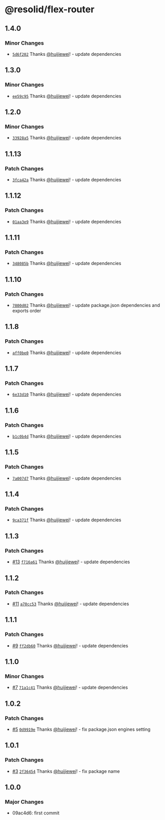 # @resolid/flex-router

## 1.4.0

### Minor Changes

- [`5d6f202`](https://github.com/huijiewei/resolid-flex-routes/commit/5d6f20221d6f76b5d4969274ec9c888e9cf785ec) Thanks [@huijiewei](https://github.com/huijiewei)! - update dependencies

## 1.3.0

### Minor Changes

- [`ee59c95`](https://github.com/huijiewei/resolid-flex-routes/commit/ee59c955ca1042194e892d4fe9cb0d7aac80acff) Thanks [@huijiewei](https://github.com/huijiewei)! - update dependencies

## 1.2.0

### Minor Changes

- [`33928a5`](https://github.com/huijiewei/resolid-flex-routes/commit/33928a585a15ced00191fd7ded3f9e7fd38f7be7) Thanks [@huijiewei](https://github.com/huijiewei)! - update dependencies

## 1.1.13

### Patch Changes

- [`3fca42a`](https://github.com/huijiewei/resolid-flex-routes/commit/3fca42af12503b720a64c7502db071b07b625190) Thanks [@huijiewei](https://github.com/huijiewei)! - update dependencies

## 1.1.12

### Patch Changes

- [`01aa3e9`](https://github.com/huijiewei/resolid-flex-routes/commit/01aa3e9f3247970d43b858ce6e1ad7d72b75896c) Thanks [@huijiewei](https://github.com/huijiewei)! - update dependencies

## 1.1.11

### Patch Changes

- [`348085b`](https://github.com/huijiewei/resolid-flex-routes/commit/348085b634b1831e7966c8a12cc8378c948c6bc1) Thanks [@huijiewei](https://github.com/huijiewei)! - update dependencies

## 1.1.10

### Patch Changes

- [`7800d02`](https://github.com/huijiewei/resolid-flex-routes/commit/7800d028dd626239a642fcd6766753df896f133a) Thanks [@huijiewei](https://github.com/huijiewei)! - update package.json dependencies and exports order

## 1.1.8

### Patch Changes

- [`aff0be0`](https://github.com/huijiewei/resolid-flex-routes/commit/aff0be067b8f48118e583d3b9ad6309f31c0b66f) Thanks [@huijiewei](https://github.com/huijiewei)! - update dependencies

## 1.1.7

### Patch Changes

- [`6e33d10`](https://github.com/huijiewei/resolid-flex-routes/commit/6e33d10a67f59aeff22379faab7d60cf5040189f) Thanks [@huijiewei](https://github.com/huijiewei)! - update dependencies

## 1.1.6

### Patch Changes

- [`b1c0b4d`](https://github.com/huijiewei/resolid-flex-routes/commit/b1c0b4d49ae48b975450ae8f61fee88e65930d91) Thanks [@huijiewei](https://github.com/huijiewei)! - update dependencies

## 1.1.5

### Patch Changes

- [`7a007d7`](https://github.com/huijiewei/resolid-flex-routes/commit/7a007d7104f59d6f9b5bd07266c01e6b6b1666da) Thanks [@huijiewei](https://github.com/huijiewei)! - update dependencies

## 1.1.4

### Patch Changes

- [`9ca371f`](https://github.com/huijiewei/resolid-flex-routes/commit/9ca371f919b890bf27d92b465d7b817a798053a9) Thanks [@huijiewei](https://github.com/huijiewei)! - update dependencies

## 1.1.3

### Patch Changes

- [#13](https://github.com/huijiewei/resolid-flex-routes/pull/13) [`f716a61`](https://github.com/huijiewei/resolid-flex-routes/commit/f716a61ef478a44c576e4b56b91a6f7479901b20) Thanks [@huijiewei](https://github.com/huijiewei)! - update dependencies

## 1.1.2

### Patch Changes

- [#11](https://github.com/huijiewei/resolid-flex-routes/pull/11) [`a70cc53`](https://github.com/huijiewei/resolid-flex-routes/commit/a70cc53034d03cc229c49a14d8db73c8f548165f) Thanks [@huijiewei](https://github.com/huijiewei)! - update dependencies

## 1.1.1

### Patch Changes

- [#9](https://github.com/huijiewei/resolid-flex-routes/pull/9) [`ff2db60`](https://github.com/huijiewei/resolid-flex-routes/commit/ff2db60fb473b940f9f93ed3cde6095b89cbfb93) Thanks [@huijiewei](https://github.com/huijiewei)! - update dependencies

## 1.1.0

### Minor Changes

- [#7](https://github.com/huijiewei/resolid-flex-routes/pull/7) [`71a1c41`](https://github.com/huijiewei/resolid-flex-routes/commit/71a1c412db296f7ececdf382c335a1bdf081f4be) Thanks [@huijiewei](https://github.com/huijiewei)! - update dependencies

## 1.0.2

### Patch Changes

- [#5](https://github.com/huijiewei/resolid-flex-routes/pull/5) [`0d9919e`](https://github.com/huijiewei/resolid-flex-routes/commit/0d9919e56db6b2152a839ce7e134e4865c49d330) Thanks [@huijiewei](https://github.com/huijiewei)! - fix package.json engines setting

## 1.0.1

### Patch Changes

- [#3](https://github.com/huijiewei/resolid-flex-routes/pull/3) [`2f36454`](https://github.com/huijiewei/resolid-flex-routes/commit/2f36454514bc4241c05cbae28f103186f1a5165b) Thanks [@huijiewei](https://github.com/huijiewei)! - fix package name

## 1.0.0

### Major Changes

- 09ac4d6: first commit
